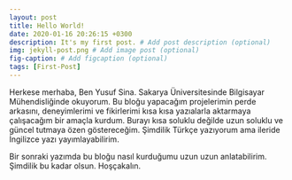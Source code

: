 ```yaml
---
layout: post
title: Hello World!
date: 2020-01-16 20:26:15 +0300
description: It's my first post. # Add post description (optional)
img: jekyll-post.png # Add image post (optional)
fig-caption: # Add figcaption (optional)
tags: [First-Post]
---
```


Herkese merhaba, Ben Yusuf Sina. Sakarya Üniversitesinde Bilgisayar Mühendisliğinde okuyorum. Bu bloğu yapacağım projelerimin perde arkasını, deneyimlerimi ve fikirlerimi kısa kısa yazıalarla aktarmaya çalışacağım bir amaçla kurdum. Burayı kısa soluklu değilde uzun soluklu ve güncel tutmaya özen göstereceğim. Şimdilik Türkçe yazıyorum ama ileride İngilizce yazı yayımlayabilirim.

Bir sonraki yazımda bu bloğu nasıl kurduğumu uzun uzun anlatabilirim. Şimdilik bu kadar olsun. Hoşçakalın. 